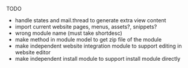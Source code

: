 TODO
- handle states and mail.thread to generate extra view content
- import current website pages, menus, assets?, snippets?
- wrong module name (must take shortdesc)
- make method in module model to get zip file of the module
- make independent website integration module to support editing in website editor
- make independent install module to support install module directly
